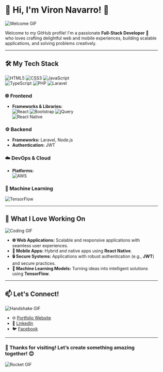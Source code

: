 # 🌟 Hi, I'm Viron Navarro! 👋  
![Welcome GIF](https://media.giphy.com/media/hvRJCLFzcasrR4ia7z/giphy.gif)  

Welcome to my GitHub profile! I'm a passionate **Full-Stack Developer** 🚀 who loves crafting delightful web and mobile experiences, building scalable applications, and solving problems creatively.

---

## 🛠️ My Tech Stack  
![HTML5](https://img.shields.io/badge/-HTML5-E34F26?logo=html5&logoColor=white&style=for-the-badge) 
![CSS3](https://img.shields.io/badge/-CSS3-1572B6?logo=css3&logoColor=white&style=for-the-badge) 
![JavaScript](https://img.shields.io/badge/-JavaScript-F7DF1E?logo=javascript&logoColor=black&style=for-the-badge)  
![TypeScript](https://img.shields.io/badge/-TypeScript-007ACC?logo=typescript&logoColor=white&style=for-the-badge) 
![PHP](https://img.shields.io/badge/-PHP-777BB4?logo=php&logoColor=white&style=for-the-badge) 
![Laravel](https://img.shields.io/badge/-Laravel-FF2D20?logo=laravel&logoColor=white&style=for-the-badge)  

### 🌐 Frontend  
- **Frameworks & Libraries:**  
![React](https://img.shields.io/badge/-React-61DAFB?logo=react&logoColor=black&style=for-the-badge) 
![Bootstrap](https://img.shields.io/badge/-Bootstrap-7952B3?logo=bootstrap&logoColor=white&style=for-the-badge) 
![jQuery](https://img.shields.io/badge/-jQuery-0769AD?logo=jquery&logoColor=white&style=for-the-badge)  
![React Native](https://img.shields.io/badge/-React%20Native-61DAFB?logo=react&logoColor=black&style=for-the-badge)  

### ⚙️ Backend  
- **Frameworks:** Laravel, Node.js  
- **Authentication:** JWT  

### ☁️ DevOps & Cloud  
- **Platforms:**  
![AWS](https://img.shields.io/badge/-AWS-232F3E?logo=amazon-aws&logoColor=white&style=for-the-badge)  

### 🧠 Machine Learning  
![TensorFlow](https://img.shields.io/badge/-TensorFlow-FF6F00?logo=tensorflow&logoColor=white&style=for-the-badge)  

---

## 🌟 What I Love Working On  
![Coding GIF](https://media.giphy.com/media/qgQUggAC3Pfv687qPC/giphy.gif)  

- **🌐 Web Applications:** Scalable and responsive applications with seamless user experiences.  
- **📱 Mobile Apps:** Hybrid and native apps using **React Native**.  
- **🔒 Secure Systems:** Applications with robust authentication (e.g., **JWT**) and secure practices.  
- **🤖 Machine Learning Models:** Turning ideas into intelligent solutions using **TensorFlow**.

---

## 📫 Let's Connect!  
![Handshake GIF](https://media2.giphy.com/media/v1.Y2lkPTc5MGI3NjExeWduOHcwbWtnZWxsenY5azE4ZWh3N2tlMzB3eG1zeGwxMW9ycnVrcSZlcD12MV9pbnRlcm5hbF9naWZfYnlfaWQmY3Q9Zw/cGDgkEeqA78Q/giphy.webp)  

- 🌐 [Portfolio Website](https://viron1121.github.io/DigitalResume/)  
- 💼 [LinkedIn](https://www.linkedin.com/in/viron-navarro-182704287/)  
- 🐦 [Facebook](https://www.facebook.com/phunghoatrien)  

---

### 🚀 Thanks for visiting! Let’s create something amazing together! 😊  
![Rocket GIF](https://media.giphy.com/media/du3J3cXyzhj75IOgvA/giphy.gif)  
